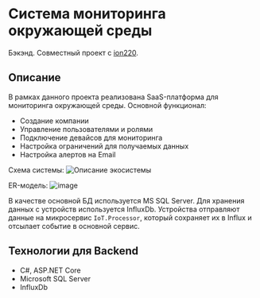 # Система мониторинга окружающей среды
Бэкэнд. Совместный проект с [ion220](https://github.com/ion220). 

## Описание
В рамках данного проекта реализована SaaS-платформа для мониторинга окружающей среды. Основной функционал:
- Создание компании
- Управление пользователями и ролями
- Подключение девайсов для мониторинга
- Настройка ограничений для получаемых данных
- Настройка алертов на Email

Схема системы:
![Описание экосистемы](https://user-images.githubusercontent.com/59803148/175868476-8cf14528-0bba-4ae4-911b-bc5bb83481b5.png)

ER-модель:
![image](https://user-images.githubusercontent.com/59803148/175868619-ade53df1-e40f-4f0d-8ca2-8bde7314533a.png)

В качестве основной БД используется MS SQL Server. Для хранения данных с устройств используется InfluxDb. Устройства отправляют данные на микросервис `IoT.Processor`, который сохраняет их в Influx и отсылает событие в основной сервис.

## Технологии для Backend 
- C#, ASP.NET Core
- Microsoft SQL Server
- InfluxDb

